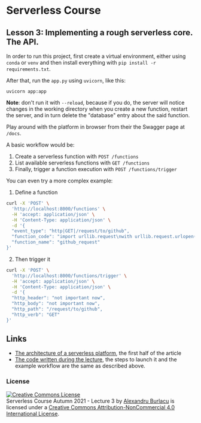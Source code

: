 # Serverless Course

## Lesson 3: Implementing a rough serverless core. The API.


In order to run this project, first create a virtual environment, either using `conda` or `venv` and then install everything with `pip install -r requirements.txt`.

After that, run the `app.py` using `uvicorn`, like this:

```
uvicorn app:app
```

**Note**: don't run it with `--reload`, because if you do, the server will notice changes in the working directory when you create a new function, restart the server, and in turn delete the "database" entry about the said function.

Play around with the platform in browser from their the Swagger page at `/docs`.

A basic workflow would be:
1. Create a serverless function with `POST /functions`
2. List available serverless functions with `GET /functions`
3. Finally, trigger a function execution with `POST /functions/trigger`


You can even try a more complex example:
1. Define a function
```bash
curl -X 'POST' \
  'http://localhost:8000/functions' \
  -H 'accept: application/json' \
  -H 'Content-Type: application/json' \
  -d '{
  "event_type": "http|GET|/request/to/github",
  "function_code": "import urllib.request\nwith urllib.request.urlopen('\''http://www.python.org/'\'') as f:\n    print(f.read().decode('\''utf-8'\''))",
  "function_name": "github_request"
}'
```

2. Then trigger it
```bash
curl -X 'POST' \
  'http://localhost:8000/functions/trigger' \
  -H 'accept: application/json' \
  -H 'Content-Type: application/json' \
  -d '{
  "http_header": "not important now",
  "http_body": "not important now",
  "http_path": "/request/to/github",
  "http_verb": "GET"
}'
```



## Links

- [The architecture of a serverless platform](https://tomasz.janczuk.org/2018/03/how-to-build-your-own-serverless-platform.html), the first half of the article
- [The code written during the lecture](https://github.com/AlexandruBurlacu/ServerlessCourseAutumn2021/tree/lesson-3-it-works-but-ugly), the steps to launch it and the example workflow are the same as described above. 


### License

<a rel="license" href="http://creativecommons.org/licenses/by-nc/4.0/"><img alt="Creative Commons License" style="border-width:0" src="https://i.creativecommons.org/l/by-nc/4.0/88x31.png" /></a><br /><span xmlns:dct="http://purl.org/dc/terms/" href="http://purl.org/dc/dcmitype/Collection" property="dct:title" rel="dct:type">Serverless Course Autumn 2021 - Lecture 3</span> by <a xmlns:cc="http://creativecommons.org/ns#" href="alexandruburlacu.github.io" property="cc:attributionName" rel="cc:attributionURL">Alexandru Burlacu</a> is licensed under a <a rel="license" href="http://creativecommons.org/licenses/by-nc/4.0/">Creative Commons Attribution-NonCommercial 4.0 International License</a>.

